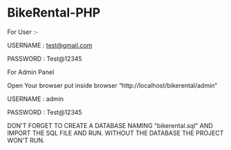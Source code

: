 # BikeRental-PHP

For User :-

USERNAME : test@gmail.com

PASSWORD : Test@12345


For Admin Panel

Open Your browser put inside browser “http://localhost/bikerental/admin”

USERNAME : admin

PASSWORD : Test@12345

DON'T FORGET TO CREATE A DATABASE NAMING "bikerental.sql" AND IMPORT THE SQL FILE AND RUN.
WITHOUT THE DATABASE THE PROJECT WON'T RUN.




